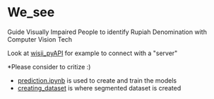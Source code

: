 # We_see
Guide Visually Impaired People to identify Rupiah Denomination with Computer Vision Tech



Look at [wisii_pyAPI](https://github.com/nuwbie-11/wisii_pyAPI) for example to connect with a "server"


*Please consider to critize :)


- [prediction.ipynb](https://github.com/nuwbie-11/We_see/blob/Buat_Skripsi/prediction.ipynb) is used to create and train the models
- [creating_dataset](https://github.com/nuwbie-11/We_see/blob/Buat_Skripsi/creating_dataset.ipynb) is where segmented dataset is created

